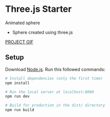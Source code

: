 # Three.js Starter

Animated sphere
- Sphere created using three.js

[PROJECT GIF](https://i.ibb.co/FKT5gpg/sphere.gif)

## Setup
Download [Node.js](https://nodejs.org/en/download/).
Run this followed commands:

``` bash
# Install dependencies (only the first time)
npm install

# Run the local server at localhost:8080
npm run dev

# Build for production in the dist/ directory
npm run build
```
